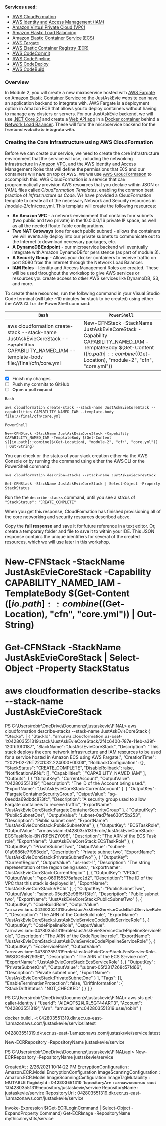 **Services used:**
* [AWS CloudFormation](https://aws.amazon.com/cloudformation/)
* [AWS Identity and Access Management (IAM)](https://aws.amazon.com/iam/)
* [Amazon Virtual Private Cloud (VPC)](https://aws.amazon.com/vpc/)
* [Amazon Elastic Load Balancing](https://aws.amazon.com/elasticloadbalancing/)
* [Amazon Elastic Container Service (ECS)](https://aws.amazon.com/ecs/)
* [AWS Fargate](https://aws.amazon.com/fargate/)
* [AWS Elastic Container Registry (ECR)](https://aws.amazon.com/ecr/)
* [AWS CodeCommit](https://aws.amazon.com/codecommit/)
* [AWS CodePipeline](https://aws.amazon.com/codepipeline/)
* [AWS CodeDeploy](https://aws.amazon.com/codedeploy/)
* [AWS CodeBuild](https://aws.amazon.com/codebuild/)

### Overview

In Module 2, you will create a new microservice hosted with [AWS Fargate](https://aws.amazon.com/fargate/) on [Amazon Elastic Container Service](https://aws.amazon.com/ecs/) so the JustAskEvie website can have an application backend to integrate with. AWS Fargate is a deployment option in Amazon ECS that allows you to deploy containers without having to manage any clusters or servers. For our JustAskEvie backend, we will use [.NET Core 2.1](https://docs.microsoft.com/en-us/dotnet/core/) and create a [Web API app](https://docs.microsoft.com/en-us/aspnet/core/web-api/?view=aspnetcore-2.1) in a [Docker container](https://www.docker.com/) behind a [Network Load Balancer](https://docs.aws.amazon.com/elasticloadbalancing/latest/network/introduction.html). These will form the microservice backend for the frontend website to integrate with.

### Creating the Core Infrastructure using AWS CloudFormation

Before we can create our service, we need to create the core infrastructure environment that the service will use, including the networking infrastructure in [Amazon VPC](https://aws.amazon.com/vpc/), and the AWS Identity and Access Management Roles that will define the permissions that ECS and our containers will have on top of AWS.  We will use [AWS CloudFormation](https://aws.amazon.com/cloudformation/) to accomplish this. AWS CloudFormation is a service that can programmatically provision AWS resources that you declare within JSON or YAML files called *CloudFormation Templates*, enabling the common best practice of *Infrastructure as Code*. We have provided a CloudFormation template to create all of the necessary Network and Security resources in /module-2/cfn/core.yml.  This template will create the following resources:

* **An Amazon VPC** - a network environment that contains four subnets (two public and two private) in the 10.0.0.0/16 private IP space, as well as all the needed Route Table configurations.
* **Two NAT Gateways** (one for each public subnet) - allows the containers we will eventually deploy into our private subnets to communicate out to the Internet to download necessary packages, etc.
* **A DynamoDB Endpoint** - our microservice backend will eventually integrate with Amazon DynamoDB for persistence (as part of module 3).
* **A Security Group** - Allows your docker containers to receive traffic on port 8080 from the Internet through the Network Load Balancer.
* **IAM Roles** - Identity and Access Management Roles are created. These will be used throughout the workshop to give AWS services or resources you create access to other AWS services like DynamoDB, S3, and more.

To create these resources, run the following command in your Visual Studio Code terminal (will take ~10 minutes for stack to be created) using either the AWS CLI or the PowerShell command:

`Bash`|`PowerShell`
--------------|--------------
aws cloudformation create-stack --stack-name JustAskEvieCoreStack --capabilities CAPABILITY_NAMED_IAM --template-body file://final/cfn/core.yml| New-CFNStack -StackName JustAskEvieCoreStack -Capability CAPABILITY_NAMED_IAM -TemplateBody $(Get-Content $([io.path]::combine($(Get-Location), "module-2", "cfn", "core.yml")) | Out-String)

- [x] Finish my changes
- [ ] Push my commits to GitHub
- [ ] Open a pull request

`Bash`
```
aws cloudformation create-stack --stack-name JustAskEvieCoreStack --capabilities CAPABILITY_NAMED_IAM --template-body file://final/cfn/core.yml   
```
`PowerShell`
```
New-CFNStack -StackName JustAskEvieCoreStack -Capability CAPABILITY_NAMED_IAM -TemplateBody $(Get-Content $([io.path]::combine($(Get-Location), "module-2", "cfn", "core.yml")) | Out-String)
```

You can check on the status of your stack creation either via the AWS Console or by running the command using either the AWS CLI or the PowerShell command:

```
aws cloudformation describe-stacks --stack-name JustAskEvieCoreStack
```
```
Get-CFNStack -StackName JustAskEvieCoreStack | Select-Object -Property StackStatus
```

Run the the `describe-stacks` command, until you see a status of ```"StackStatus": "CREATE_COMPLETE"```

When you get this response, CloudFormation has finished provisioning all of the core networking and security resources described above.

Copy the **full response** and save it for future reference in a text editor. Or, create a temporary folder and file to save it to within your IDE. This JSON response contains the unique identifiers for several of the created resources, which we will use later in this workshop.  

# New-CFNStack -StackName JustAskEvieCoreStack -Capability CAPABILITY_NAMED_IAM -TemplateBody $(Get-Content $([io.path]::combine($(Get-Location), "cfn", "core.yml")) | Out-String)

# Get-CFNStack -StackName JustAskEvieCoreStack | Select-Object -Property StackStatus

# aws cloudformation describe-stacks --stack-name JustAskEvieCoreStack

PS C:\Users\robin\OneDrive\Documents\justaskevie\FINAL> aws cloudformation describe-stacks --stack-name JustAskEvieCoreStack
{
    "Stacks": [
        {
            "StackId": "arn:aws:cloudformation:us-east-1:042803551319:stack/JustAskEvieCoreStack/2f4c6400-787e-11eb-a39f-120fbf0f0187",
            "StackName": "JustAskEvieCoreStack",
            "Description": "This stack deploys the core network infrastructure and IAM resources to be used for a service hosted in Amazon ECS using AWS Fargate.",
            "CreationTime": "2021-02-26T22:01:32.224000+00:00",
            "RollbackConfiguration": {},
            "StackStatus": "CREATE_COMPLETE",
            "DisableRollback": false,
            "NotificationARNs": [],
            "Capabilities": [
                "CAPABILITY_NAMED_IAM"
            ],
            "Outputs": [
                {
                    "OutputKey": "CurrentAccount",
                    "OutputValue": "042803551319",
                    "Description": "The ID of the Account being used.",
                    "ExportName": "JustAskEvieCoreStack:CurrentAccount"
                },
                {
                    "OutputKey": "FargateContainerSecurityGroup",
                    "OutputValue": "sg-0eedda69dbdc873fc",
                    "Description": "A security group used to allow Fargate containers to receive traffic",
                    "ExportName": "JustAskEvieCoreStack:FargateContainerSecurityGroup"
                },
                {
                    "OutputKey": "PublicSubnetOne",
                    "OutputValue": "subnet-0ad7fee630f75b253",
                    "Description": "Public subnet one",
                    "ExportName": "JustAskEvieCoreStack:PublicSubnetOne"
                },
                {
                    "OutputKey": "ECSTaskRole",
                    "OutputValue": "arn:aws:iam::042803551319:role/JustAskEvieCoreStack-ECSTaskRole-BNYRPENZY096",
                    "Description": "The ARN of the ECS Task role",
                    "ExportName": "JustAskEvieCoreStack:ECSTaskRole"
                },
                {
                    "OutputKey": "PrivateSubnetTwo",
                    "OutputValue": "subnet-01a9686fe7f953cde",
                    "Description": "Private subnet two",
                    "ExportName": "JustAskEvieCoreStack:PrivateSubnetTwo"
                },
                {
                    "OutputKey": "CurrentRegion",
                    "OutputValue": "us-east-1",
                    "Description": "The string representation of the region being used.",
                    "ExportName": "JustAskEvieCoreStack:CurrentRegion"
                },
                {
                    "OutputKey": "VPCId",
                    "OutputValue": "vpc-069155575afaec2d2",
                    "Description": "The ID of the VPC that this stack is deployed in",
                    "ExportName": "JustAskEvieCoreStack:VPCId"
                },
                {
                    "OutputKey": "PublicSubnetTwo",
                    "OutputValue": "subnet-05ed52e98f57f3fe1",
                    "Description": "Public subnet two",
                    "ExportName": "JustAskEvieCoreStack:PublicSubnetTwo"
                },
                {
                    "OutputKey": "CodeBuildRole",
                    "OutputValue": "arn:aws:iam::042803551319:role/JustAskEvieServiceCodeBuildServiceRole",
                    "Description": "The ARN of the CodeBuild role",
                    "ExportName": "JustAskEvieCoreStack:JustAskEvieServiceCodeBuildServiceRole"
                },
                {
                    "OutputKey": "CodePipelineRole",
                    "OutputValue": "arn:aws:iam::042803551319:role/JustAskEvieServiceCodePipelineServiceRole",
                    "Description": "The ARN of the CodePipeline role",
                    "ExportName": "JustAskEvieCoreStack:JustAskEvieServiceCodePipelineServiceRole"
                },
                {
                    "OutputKey": "EcsServiceRole",
                    "OutputValue": "arn:aws:iam::042803551319:role/JustAskEvieCoreStack-EcsServiceRole-1WSGOS5N293E0",
                    "Description": "The ARN of the ECS Service role",
                    "ExportName": "JustAskEvieCoreStack:EcsServiceRole"
                },
                {
                    "OutputKey": "PrivateSubnetOne",
                    "OutputValue": "subnet-05f2317268d57fd66",
                    "Description": "Private subnet one",
                    "ExportName": "JustAskEvieCoreStack:PrivateSubnetOne"
                }
            ],
            "Tags": [],
            "EnableTerminationProtection": false,
            "DriftInformation": {
                "StackDriftStatus": "NOT_CHECKED"
            }
        }
    ]
}


PS C:\Users\robin\OneDrive\Documents\justaskevie\FINAL> aws sts get-caller-identity
{
    "UserId": "AIDAQT52KLRL5GT44ART3",
    "Account": "042803551319",
    "Arn": "arn:aws:iam::042803551319:user/robin"
}

docker build . -t 042803551319.dkr.ecr.us-east-1.amazonaws.com/justaskevie/service:latest


 042803551319.dkr.ecr.us-east-1.amazonaws.com/justaskevie/service:latest


 New-ECRRepository -RepositoryName justaskevie/service


 PS C:\Users\robin\OneDrive\Documents\justaskevie\FINAL\api>  New-ECRRepository -RepositoryName justaskevie/service


CreatedAt                  : 2/26/2021 10:14:22 PM
EncryptionConfiguration    : Amazon.ECR.Model.EncryptionConfiguration
ImageScanningConfiguration : Amazon.ECR.Model.ImageScanningConfiguration
ImageTagMutability         : MUTABLE
RegistryId                 : 042803551319
RepositoryArn              : arn:aws:ecr:us-east-1:042803551319:repository/justaskevie/service
RepositoryName             : justaskevie/service
RepositoryUri              : 042803551319.dkr.ecr.us-east-1.amazonaws.com/justaskevie/service

Invoke-Expression $(Get-ECRLoginCommand | Select-Object -ExpandProperty Command)
Get-ECRImage -RepositoryName mythicalmysfits/service